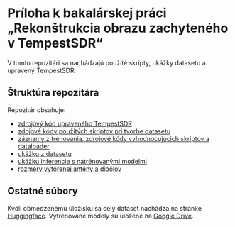 # Príloha k bakalárskej práci „Rekonštrukcia obrazu zachyteného v TempestSDR“
V tomto repozitári sa nachádzajú použité skripty, ukážky datasetu a upravený TempestSDR.

## Štruktúra repozitára
Repozitár obsahuje:
- [zdrojový kód upraveného TempestSDR](TempestSDR_Enhanced/)
- [zdojové kódy použitých skriptov pri tvorbe datasetu](dataset_scripts/)
- [záznamy z trénovania, zdrojové kódy vyhodnocujúcich skriptov a dataloader](deep_learning/)
- [ukážku z datasetu](dataset_sample/)
- [ukážku inferencie s natrénovanými modelmi](inference_sample/)
- [rozmery vytorenej antény a dipólov](antena/)

## Ostatné súbory
Kvôli obmedzenému úložisku sa celý dataset nachádza na stránke [Huggingface](https://huggingface.co/datasets/filippt1/TempestSDR_Enhanced_Dataset). Vytrénované modely sú uložené na [Google Drive](https://drive.google.com/drive/folders/1zFWvRVtZ-9s4WG3DEF2Kivu6meQ9UQvB?usp=sharing).
